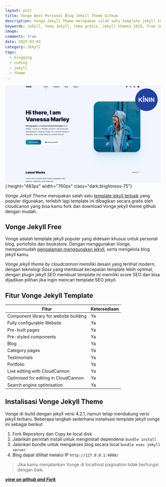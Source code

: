 ```yaml
---
layout: post
title: Vonge Best Personal Blog Jekyll Theme Github
description: Vonge Jekyll Theme merupakan salah satu template jekyll terbaik yang populer digunakan, terlebih lagi template ini dibagikan secara gratis oleh cloudcanon yang bisa kamu fork dan download Vonge jekyll theme github dengan mudah.
keywords: Jekyll, tema Jekyll, tema gratis, Jekyll themes 2025, free Jekyll themes, vonge jekyll theme, vonge codecannon, vonge theme github, vonge jekyll theme free download, theme jekyll vonge, vonge download github
image: 
comments: true
date: 2025-03-03
category: Jekyll
tags:
  - blogging
  - coding
  - jekyll
  - theme
---
```


![template jekyll seo vonge](/assets/img/vonge.webp){:height="483px" width="760px" class="dark:brightness-75"}


*Vonge Jekyll Theme* merupakan salah satu [template jekyll terbaik](https://kinin.web.id/free-theme-jekyll-2025/) yang populer digunakan, terlebih lagi template ini dibagikan secara gratis oleh cloudcanon yang bisa kamu fork dan download Vonge jekyll theme github dengan mudah.

## Vonge Jekyll Free
Vonge adalah template jekyll populer yang didesain khusus untuk personal blog, portofolio dan bookstore. Dengan menggunakan Vonge, mempermudah [pengalaman menggunakan jekyll](https://kinin.web.id/pengalaman-menggunakan-jekyll/), serta mengelola blog jekyll kamu.

*Vonge jekyll theme by cloudcannon* memiliki desain yang terlihat modern, dengan teknologi *Sass* yang membuat kecepatan template lebih optimal, dengan plugin jekyll SEO membuat template ini memiliki score SEO dan bisa dijadikan pilihan jika ingin mencari template SEO jekyll. 

## Fitur Vonge Jekyll Template

| Fitur         | Ketersediaan  |
| ------------- |:--------------|
|Component library for website building |Ya|
|Fully configurable Website             |Ya|
|Pre-built pages                        |Ya|
|Pre-styled components                  |Ya|
|Blog                                   |Ya|
|Category pages                         |Ya|
|Testimonials                           |Ya|
|Portfolio                              |Ya|
|Live editing with CloudCannon          |Ya|
|Optimised for editing in CloudCannon   |Ya|
|Search engine optimisation             |Ya|


## Instalisasi Vonge Jekyll Theme
Vonge di-build dengan jekyll versi 4.2.1, namun tetap mendukung versi jekyll terbaru. Beberapa langkah sederhana instalisasi template jekyll vonge ini sebagai berikut
1. Fork Repository dan Copy ke local disk
2. Jalankan perintah install untuk menginstall dependensi
```bundle install```
3. Jalankan bundle untuk mengakses blog secara local
```bundle exec jekyll server```
4. Blog dapat dilihat melalui IP 
```http://127.0.0.1:4000/```

>Jika kamu menjalankan Vonge di localhost pagination tidak berfungsi dengan baik.

***[view on github and Fork](https://github.com/CloudCannon/vonge-jekyll-bookshop-template)***


